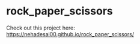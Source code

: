 # rock_paper_scissors
Check out this project here: https://nehadesai00.github.io/rock_paper_scissors/
